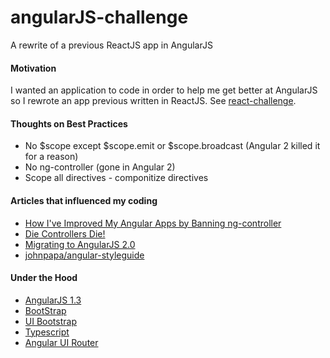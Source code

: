 # angularJS-challenge
A rewrite of a previous ReactJS app in AngularJS

#### Motivation
I wanted an application to code in order to help me get better at AngularJS so I rewrote an app previous written in ReactJS. See [react-challenge](https://github.com/jeffreywalters/react-challenge). 

#### Thoughts on Best Practices
 - No \$scope except \$scope.emit or \$scope.broadcast (Angular 2 killed it for a reason)
 - No ng-controller (gone in Angular 2)
 - Scope all directives - componitize directives

 #### Articles that influenced my coding
 - [How I've Improved My Angular Apps by Banning ng-controller](http://teropa.info/blog/2014/10/24/how-ive-improved-my-angular-apps-by-banning-ng-controller.html)
 - [Die Controllers Die!](http://ng-learn.org/2014/11/Writing_Applications_Without_Controllers/)
 - [Migrating to AngularJS 2.0](http://ng-learn.org/2014/11/Writing_Applications_Without_Controllers/)
 - [johnpapa/angular-styleguide](https://github.com/johnpapa/angular-styleguide)

#### Under the Hood
 - [AngularJS 1.3](https://github.com/angular/angular.js)
 - [BootStrap](https://github.com/twbs/bootstrap)
 - [UI Bootstrap](https://github.com/angular-ui/bootstrap)
 - [Typescript](https://github.com/Microsoft/TypeScript)
 - [Angular UI Router](https://github.com/angular-ui/ui-router)
